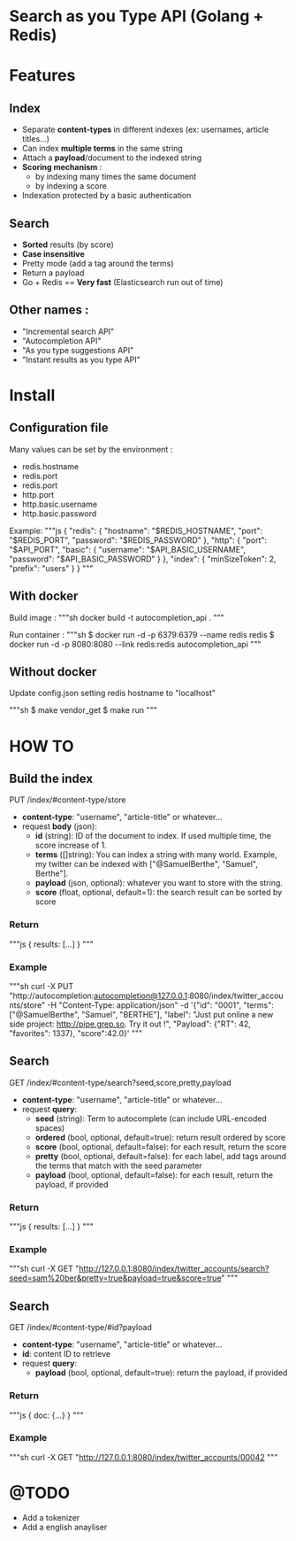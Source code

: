 Search as you Type API (Golang + Redis)
============================================

# Features

## Index
- Separate **content-types** in different indexes (ex: usernames, article titles...)
- Can index **multiple terms** in the same string
- Attach a **payload**/document to the indexed string
- **Scoring mechanism** :
  - by indexing many times the same document
  - by indexing a score
- Indexation protected by a basic authentication

## Search
- **Sorted** results (by score)
- **Case insensitive**
- Pretty mode (add a <strong></strong> tag around the terms)
- Return a payload
- Go + Redis == **Very fast** (Elasticsearch run out of time)

## Other names :
- "Incremental search API"
- "Autocompletion API"
- "As you type suggestions API"
- "Instant results as you type API"

# Install

## Configuration file

Many values can be set by the environment :
- redis.hostname
- redis.port
- redis.port
- http.port
- http.basic.username
- http.basic.password

Example:
"""js
{
    "redis": {
        "hostname": "$REDIS_HOSTNAME",
        "port": "$REDIS_PORT",
        "password": "$REDIS_PASSWORD"
    },
    "http": {
        "port": "$API_PORT",
        "basic": {
            "username": "$API_BASIC_USERNAME",
            "password": "$API_BASIC_PASSWORD"
        }
    },
    "index": {
                "minSizeToken": 2,
                "prefix": "users"
    }
}
"""


## With docker

Build image :
"""sh
docker build -t autocompletion_api .
"""

Run container :
"""sh
$ docker run -d -p 6379:6379 --name redis redis
$ docker run -d -p 8080:8080 --link redis:redis autocompletion_api
"""

## Without docker

Update config.json setting redis hostname to "localhost"

"""sh
$ make vendor_get
$ make run
"""

# HOW TO

## Build the index

PUT /index/#content-type/store

- **content-type**: "username", "article-title" or whatever...
- request **body** (json):
  - **id** (string): ID of the document to index. If used multiple time, the score increase of 1.
  - **terms** ([]string): You can index a string with many world. Example, my twitter can be indexed with ["@SamuelBerthe", "Samuel", Berthe"].
  - **payload** (json, optional): whatever you want to store with the string.
  - **score** (float, optional, default=1): the search result can be sorted by score

### Return

"""js
{ results: [...] }
"""

### Example

"""sh
curl -X PUT "http://autocompletion:autocompletion@127.0.0.1:8080/index/twitter_accounts/store" -H "Content-Type: application/json" -d '{"id": "0001", "terms": ["@SamuelBerthe", "Samuel", "BERTHE"], "label": "Just put online a new side project: http://pipe.grep.so. Try it out !", "Payload": {"RT": 42, "favorites": 1337}, "score":42.0}'
"""

## Search

GET /index/#content-type/search?seed,score,pretty,payload

- **content-type**: "username", "article-title" or whatever...
- request **query**:
  - **seed** (string): Term to autocomplete (can include URL-encoded spaces)
  - **ordered** (bool, optional, default=true): return result ordered by score
  - **score** (bool, optional, default=false): for each result, return the score
  - **pretty** (bool, optional, default=false): for each label, add <strong></strong> tags around the terms that match with the seed parameter
  - **payload** (bool, optional, default=false): for each result, return the payload, if provided

### Return

"""js
{ results: [...] }
"""

### Example

"""sh
curl -X GET "http://127.0.0.1:8080/index/twitter_accounts/search?seed=sam%20ber&pretty=true&payload=true&score=true"
"""

## Search

GET /index/#content-type/#id?payload

- **content-type**: "username", "article-title" or whatever...
- **id**: content ID to retrieve
- request **query**:
  - **payload** (bool, optional, default=true): return the payload, if provided

### Return

"""js
{ doc: {...} }
"""

### Example

"""sh
curl -X GET "http://127.0.0.1:8080/index/twitter_accounts/00042
"""

# @TODO
- Add a tokenizer
- Add a english anayliser

